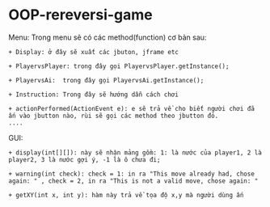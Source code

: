﻿# OOP-rereversi-game
Menu:
  Trong menu sẽ có các method(function) cơ bản sau:
    
    + Display: ở đây sẽ xuất các jbuton, jframe etc
    
    + PlayervsPlayer: trong đây gọi PlayervsPlayer.getInstance();
    
    + PlayervsAi:  trong đây gọi PlayervsAi.getInstance();
    
    + Instruction: Trong đây sẽ hướng dẫn cách chơi
    
    + actionPerformed(ActionEvent e): e sẽ trả về cho biết người chơi đã ấn vào jbutton nào, rùi sẽ gọi các method theo jbutton đó.
    ....
    
    
 GUI:
 
    + display(int[][]): này sẽ nhận mảng gồm: 1: là nước của player1, 2 là player2, 3 là nước gợi ý, -1 là ô chưa đi; 
    
    + warning(int check): check = 1: in ra "This move already had, chose again: " , check = 2, in ra "This is not a valid move, chose again: "
    
    + getXY(int x, int y): hàm này trả về tọa độ x,y mà người dùng ấn
